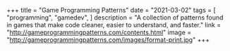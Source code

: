 +++
title = "Game Programming Patterns"
date = "2021-03-02"
tags = [
    "programming",
    "gamedev",
]
description = "A collection of patterns found in games that make code cleaner, easier to understand, and faster."
link = "http://gameprogrammingpatterns.com/contents.html"
image = "http://gameprogrammingpatterns.com/images/format-print.jpg"
+++
